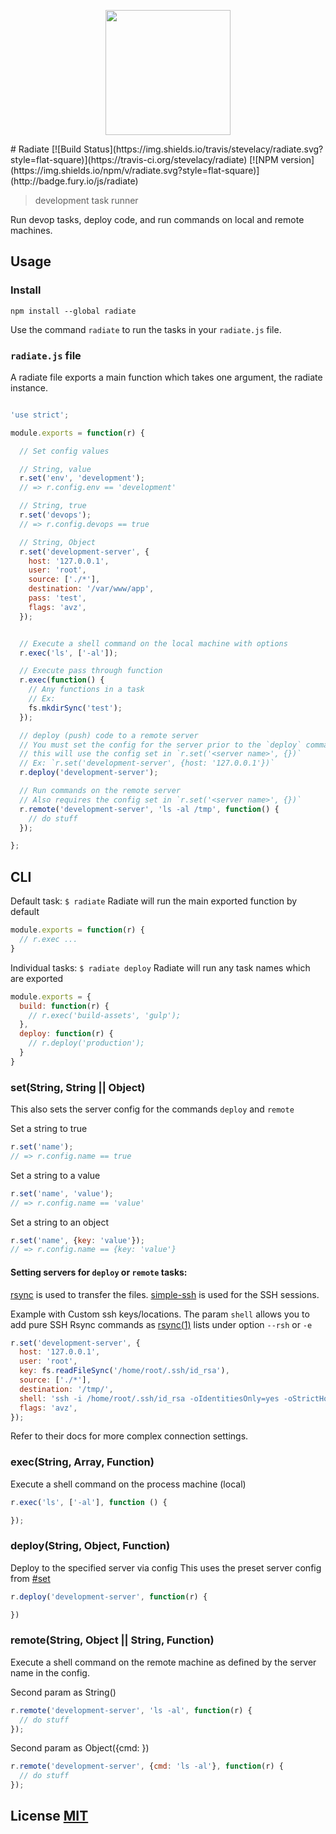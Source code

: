<p align="center">
<img src='logo.png' height='200px'>
</p>
# Radiate
[![Build Status](https://img.shields.io/travis/stevelacy/radiate.svg?style=flat-square)](https://travis-ci.org/stevelacy/radiate)
[![NPM version](https://img.shields.io/npm/v/radiate.svg?style=flat-square)](http://badge.fury.io/js/radiate)

> development task runner

Run devop tasks, deploy code, and run commands on local and remote machines.

## Usage

### Install

```
npm install --global radiate

```

Use the command `radiate` to run the tasks in your `radiate.js` file.

### `radiate.js` file
A radiate file exports a main function which takes one argument, the radiate instance.

```js

'use strict';

module.exports = function(r) {

  // Set config values

  // String, value
  r.set('env', 'development');
  // => r.config.env == 'development'

  // String, true
  r.set('devops');
  // => r.config.devops == true

  // String, Object
  r.set('development-server', {
    host: '127.0.0.1',
    user: 'root',
    source: ['./*'],
    destination: '/var/www/app',
    pass: 'test',
    flags: 'avz',
  });


  // Execute a shell command on the local machine with options
  r.exec('ls', ['-al']);

  // Execute pass through function
  r.exec(function() {
    // Any functions in a task
    // Ex:
    fs.mkdirSync('test');
  });

  // deploy (push) code to a remote server
  // You must set the config for the server prior to the `deploy` command
  // this will use the config set in `r.set('<server name>', {})`
  // Ex: `r.set('development-server', {host: '127.0.0.1'})`
  r.deploy('development-server');

  // Run commands on the remote server
  // Also requires the config set in `r.set('<server name>', {})`
  r.remote('development-server', 'ls -al /tmp', function() {
    // do stuff
  });

};

```

## CLI

Default task:
`$ radiate`
Radiate will run the main exported function by default

```js
module.exports = function(r) {
  // r.exec ...
}
```

Individual tasks:
`$ radiate deploy`
Radiate will run any task names which are exported
```js
module.exports = {
  build: function(r) {
    // r.exec('build-assets', 'gulp');
  },
  deploy: function(r) {
    // r.deploy('production');
  }
}
```




### set(String, String<opt> || Object<opt>)
This also sets the server config for the commands `deploy` and `remote`

Set a string to true
```js
r.set('name');
// => r.config.name == true

```

Set a string to a value
```js
r.set('name', 'value');
// => r.config.name == 'value'

```

Set a string to an object
```js
r.set('name', {key: 'value'});
// => r.config.name == {key: 'value'}

```

#### Setting servers for `deploy` or `remote` tasks:

[rsync](https://github.com/mattijs/node-rsync) is used to transfer the files.
[simple-ssh](https://github.com/MCluck90/simple-ssh) is used for the SSH sessions.

Example with Custom ssh keys/locations.
The param `shell` allows you to add pure SSH Rsync commands as [rsync(1)](http://linux.die.net/man/1/rsync) lists under option `--rsh` or `-e`

```js
r.set('development-server', {
  host: '127.0.0.1',
  user: 'root',
  key: fs.readFileSync('/home/root/.ssh/id_rsa'),
  source: ['./*'],
  destination: '/tmp/',
  shell: 'ssh -i /home/root/.ssh/id_rsa -oIdentitiesOnly=yes -oStrictHostKeyChecking=no',
  flags: 'avz',
});
```

Refer to their docs for more complex connection settings.



### exec(String, Array<opt>, Function<opt>)

Execute a shell command on the process machine (local)

```js
r.exec('ls', ['-al'], function () {

});
```
### deploy(String, Object<opt>, Function<opt>)

Deploy to the specified server via config
This uses the preset server config from [#set](#set)

```js
r.deploy('development-server', function(r) {

})
```


### remote(String, Object || String, Function<opt>)

Execute a shell command on the remote machine as defined by the server name in the config.


Second param as String(<command>)
```js
r.remote('development-server', 'ls -al', function(r) {
  // do stuff
});
```

Second param as Object({cmd: <command> })
```js
r.remote('development-server', {cmd: 'ls -al'}, function(r) {
  // do stuff
});
```


## License [MIT](LICENSE)
